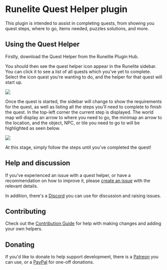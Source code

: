 # Runelite Quest Helper plugin

This plugin is intended to assist in completing quests, from showing you quest steps, where to go, items needed, puzzles solutions, and more.


## Using the Quest Helper

Firstly, download the Quest Helper from the Runelite Plugin Hub.

You should then see the quest helper icon appear in the Runelite sidebar. You can click it to see a list of all quests which you've yet to complete. Select the icon quest you're wanting to do, and the helper for that quest will start up.

![](https://user-images.githubusercontent.com/41973452/234351938-0db43249-7f0c-4e7c-8bb3-8ca2fa294f04.png)

Once the quest is started, the sidebar will change to show the requirements for the quest, as well as listing all the steps you'll need to complete to finish the quest. In the top-left corner the current step is displayed. The world map will display an arrow to where you need to go, the minimap an arrow to the location, and the object, NPC, or tile you need to go to will be highlighted as seen below.

![](https://user-images.githubusercontent.com/41973452/234352011-145fa8b9-d978-4dd7-a88f-28f1e21e13f8.png)

At this stage, simply follow the steps until you've completed the quest!

## Help and discussion

If you've experienced an issue with a quest helper, or have a recommendation on how to improve it, please [create an issue](https://github.com/Zoinkwiz/quest-helper/issues/new) with the relevant details.

In addition, there's a [Discord](https://discord.gg/XCfwNnz6RB) you can use for discussion and raising issues.

## Contributing

Check out the [Contribution Guide](https://github.com/Zoinkwiz/quest-helper/wiki/Contribution-guide) for help with making changes and adding your own helpers.

## Donating

If you'd like to donate to help support development, there is a [Patreon](https://www.patreon.com/zoinkwiz) you can use,
or a [PayPal](https://paypal.com/donate?hosted_button_id=HSSLPZCSZELDW) for one-off donations.
